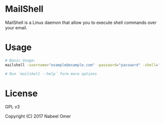 # MailShell
MailShell is a Linux daemon that allow you to execute shell commands over your email.

# Usage
```zsh
# Basic Usage:
mailshell -username="example@example.com" -password="password" -shell="zsh" -smtpServer="smtp.example.org" -imapServer="imap.example.org"

# Run `mailshell --help` form more options
```

# License
GPL v3

Copyright (C) 2017 Nabeel Omer